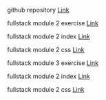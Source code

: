 github repository
[Link](https://github.com/maskator/fullstack)

fullstack module 2 exercise [Link](https://maskator.github.io/fullstack/module2/)


fullstack module 2 index 
[Link](https://github.com/maskator/fullstack/blob/master/module2/index.html)


fullstack module 2 css [Link](https://github.com/maskator/fullstack/blob/master/module2/css/style.css)

fullstack module 3 exercise [Link](https://maskator.github.io/fullstack/module3/)


fullstack module 2 index 
[Link](https://github.com/maskator/fullstack/blob/master/module3/index.html)


fullstack module 2 css [Link](https://github.com/maskator/fullstack/blob/master/module3/css/style.css)
